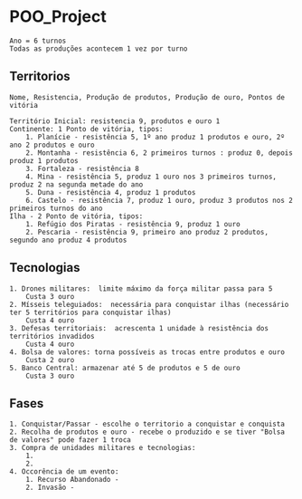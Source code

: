 # POO_Project
    Ano = 6 turnos
    Todas as produções acontecem 1 vez por turno

## Territorios
    Nome, Resistencia, Produção de produtos, Produção de ouro, Pontos de vitória
    
	Território Inicial: resistencia 9, produtos e ouro 1
	Continente: 1 Ponto de vitória, tipos:
		1. Planície - resistência 5, 1º ano produz 1 produtos e ouro, 2º ano 2 produtos e ouro
		2. Montanha - resistência 6, 2 primeiros turnos : produz 0, depois produz 1 produtos
		3. Fortaleza - resistência 8
		4. Mina - resistência 5, produz 1 ouro nos 3 primeiros turnos, produz 2 na segunda metade do ano
		5. Duna - resistência 4, produz 1 produtos
		6. Castelo - resistência 7, produz 1 ouro, produz 3 produtos nos 2 primeiros turnos do ano
	Ilha - 2 Ponto de vitória, tipos:
		1. Refúgio dos Piratas - resistência 9, produz 1 ouro
		2. Pescaria - resistência 9, primeiro ano produz 2 produtos, segundo ano produz 4 produtos
		
## Tecnologias
	1. Drones militares:  limite máximo da força militar passa para 5
		Custa 3 ouro
	2. Mísseis teleguiados:  necessária para conquistar ilhas (necessário ter 5 territórios para conquistar ilhas)
		Custa 4 ouro
	3. Defesas territoriais:  acrescenta 1 unidade à resistência dos territórios invadidos
		Custa 4 ouro
	4. Bolsa de valores: torna possíveis as trocas entre produtos e ouro
		Custa 2 ouro
	5. Banco Central: armazenar até 5 de produtos e 5 de ouro
		Custa 3 ouro

## Fases
	1. Conquistar/Passar - escolhe o territorio a conquistar e conquista
	2. Recolha de produtos e ouro - recebe o produzido e se tiver "Bolsa de valores" pode fazer 1 troca
	3. Compra de unidades militares e tecnologias:
	    1.
        2. 
	4. Occorência de um evento:
		1. Recurso Abandonado -  
		2. Invasão - 